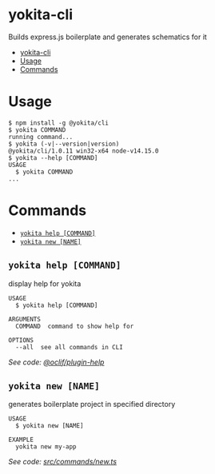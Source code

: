 # yokita-cli

Builds express.js boilerplate and generates schematics for it

<!-- toc -->
* [yokita-cli](#yokita-cli)
* [Usage](#usage)
* [Commands](#commands)
<!-- tocstop -->

# Usage

<!-- usage -->
```sh-session
$ npm install -g @yokita/cli
$ yokita COMMAND
running command...
$ yokita (-v|--version|version)
@yokita/cli/1.0.11 win32-x64 node-v14.15.0
$ yokita --help [COMMAND]
USAGE
  $ yokita COMMAND
...
```
<!-- usagestop -->

# Commands

<!-- commands -->
* [`yokita help [COMMAND]`](#yokita-help-command)
* [`yokita new [NAME]`](#yokita-new-name)

## `yokita help [COMMAND]`

display help for yokita

```
USAGE
  $ yokita help [COMMAND]

ARGUMENTS
  COMMAND  command to show help for

OPTIONS
  --all  see all commands in CLI
```

_See code: [@oclif/plugin-help](https://github.com/oclif/plugin-help/blob/v3.2.1/src/commands/help.ts)_

## `yokita new [NAME]`

generates boilerplate project in specified directory

```
USAGE
  $ yokita new [NAME]

EXAMPLE
  yokita new my-app
```

_See code: [src/commands/new.ts](https://github.com/norberto-e-888/yokita-cli/blob/v1.0.11/src/commands/new.ts)_
<!-- commandsstop -->
